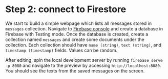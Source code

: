 # Step 2: connect to Firestore

We start to build a simple webpage which lists all messages stored in `messages` collection.
Navigate to [Firebase console](https://console.firebase.google.com/) and create a database in Firebase with Testing mode.
Once the database is created, create a collection named `messages` and create some documents under the collection.
Each collection should have `name (string)`, `text (string)`, and `timestamp (timestamp)` fields.
Values can be random.

After editing, spin the local development server by running `firebase serve -p 8080` and navigate to the preview
by accessing `http://localhost:8080`.
You should see the texts from the saved messages on the screen.
